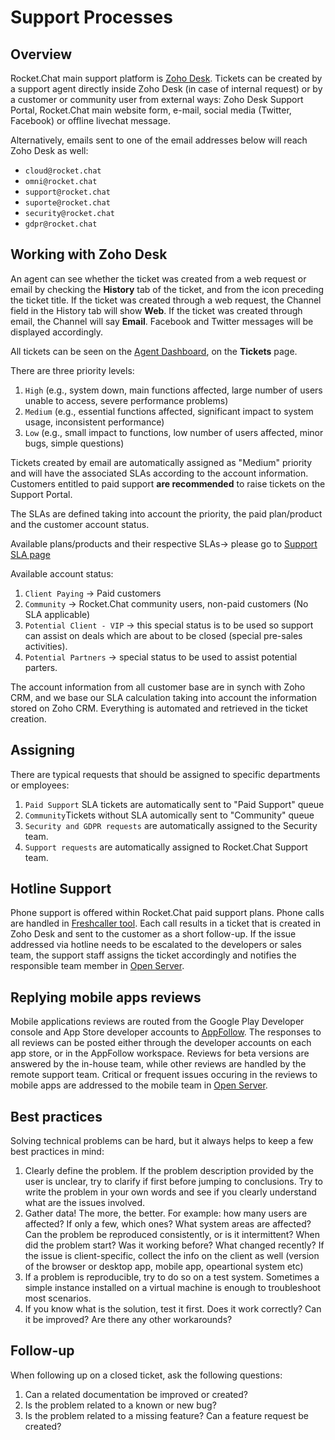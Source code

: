 # Support Processes

## Overview

Rocket.Chat main support platform is [Zoho Desk](https://desk.rocket.chat). Tickets can be created by a support agent directly inside Zoho Desk \(in case of internal request\) or by a customer or community user from external ways: Zoho Desk Support Portal, Rocket.Chat main website form, e-mail, social media \(Twitter, Facebook\) or offline livechat message.

Alternatively, emails sent to one of the email addresses below will reach Zoho Desk as well:

* `cloud@rocket.chat`
* `omni@rocket.chat`
* `support@rocket.chat`
* `suporte@rocket.chat`
* `security@rocket.chat`
* `gdpr@rocket.chat`

## Working with Zoho Desk

An agent can see whether the ticket was created from a web request or email by checking the **History** tab of the ticket, and from the icon preceding the ticket title. If the ticket was created through a web request, the Channel field in the History tab will show **Web**. If the ticket was created through email, the Channel will say **Email**. Facebook and Twitter messages will be displayed accordingly.

All tickets can be seen on the [Agent Dashboard](https://desk.rocket.chat/support/rocketchat/ShowHomePage.do#Cases/q/duedate), on the **Tickets** page.

There are three priority levels:

1. `High` \(e.g., system down, main functions affected, large number of users unable to access, severe performance problems\)
2. `Medium` \(e.g., essential functions affected, significant impact to system usage, inconsistent performance\)
3. `Low` \(e.g., small impact to functions, low number of users affected, minor bugs, simple questions\)

Tickets created by email are automatically assigned as "Medium" priority and will have the associated SLAs according to the account information. Customers entitled to paid support **are recommended** to raise tickets on the Support Portal.

The SLAs are defined taking into account the priority, the paid plan/product and the customer account status.

Available plans/products and their respective SLAs-&gt; please go to [Support SLA page](https://rocket.chat/handbook/support/slas/)

Available account status:

1. `Client Paying` -&gt; Paid customers
2. `Community` -&gt; Rocket.Chat community users, non-paid customers \(No SLA applicable\)
3. `Potential Client - VIP` -&gt; this special status is to be used so support can assist on deals which are about to be closed \(special pre-sales activities\).
4. `Potential Partners` -&gt; special status to be used to assist potential parters.

The account information from all customer base are in synch with Zoho CRM, and we base our SLA calculation taking into account the information stored on Zoho CRM. Everything is automated and retrieved in the ticket creation.

## Assigning

There are typical requests that should be assigned to specific departments or employees:

1. `Paid Support` SLA tickets are automatically sent to "Paid Support" queue
2. `Community`Tickets without SLA automically sent to "Community" queue
3. `Security and GDPR requests` are automatically assigned to the Security team.
4. `Support requests` are automatically assigned to Rocket.Chat Support team.

## Hotline Support

Phone support is offered within Rocket.Chat paid support plans. Phone calls are handled in [Freshcaller tool](https://rocketphone.freshcaller.com/). Each call results in a ticket that is created in Zoho Desk and sent to the customer as a short follow-up. If the issue addressed via hotline needs to be escalated to the developers or sales team, the support staff assigns the ticket accordingly and notifies the responsible team member in [Open Server](https://open.rocket.chat).

## Replying mobile apps reviews

Mobile applications reviews are routed from the Google Play Developer console and App Store developer accounts to [AppFollow](https://watch.appfollow.io/apps/rocket-chat/). The responses to all reviews can be posted either through the developer accounts on each app store, or in the AppFollow workspace. Reviews for beta versions are answered by the in-house team, while other reviews are handled by the remote support team. Critical or frequent issues occuring in the reviews to mobile apps are addressed to the mobile team in [Open Server](https://open.rocket.chat).

## Best practices

Solving technical problems can be hard, but it always helps to keep a few best practices in mind:

1. Clearly define the problem. If the problem description provided by the user is unclear, try to clarify if first before jumping to conclusions. Try to write the problem in your own words and see if you clearly understand what are the issues involved.
2. Gather data! The more, the better. For example: how many users are affected? If only a few, which ones? What system areas are affected? Can the problem be reproduced consistently, or is it intermittent? When did the problem start? Was it working before? What changed recently? If the issue is client-specific, collect the info on the client as well \(version of the browser or desktop app, mobile app, opeartional system etc\)
3. If a problem is reproducible, try to do so on a test system. Sometimes a simple instance installed on a virtual machine is enough to troubleshoot most scenarios.
4. If you know what is the solution, test it first. Does it work correctly? Can it be improved? Are there any other workarounds?

## Follow-up

When following up on a closed ticket, ask the following questions:

1. Can a related documentation be improved or created?
2. Is the problem related to a known or new bug?
3. Is the problem related to a missing feature? Can a feature request be created?

